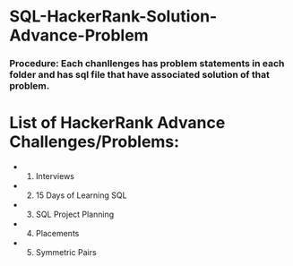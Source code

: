 # SQL-HackerRank-Solution-Advance-Problem
### Procedure: Each chanllenges has problem statements in each folder and has sql file that have associated solution of that problem.

# List of HackerRank Advance Challenges/Problems:
  - 1. Interviews
  - 2. 15 Days of Learning SQL
  - 3. SQL Project Planning
  - 4. Placements
  - 5. Symmetric Pairs
